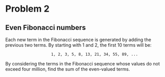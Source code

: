 # Problem 2
## Even Fibonacci numbers

Each new term in the Fibonacci sequence is generated by adding the previous two terms. By starting with 1 and 2, the first 10 terms will be:

                        1, 2, 3, 5, 8, 13, 21, 34, 55, 89, ...

By considering the terms in the Fibonacci sequence whose values do not exceed four million, find the sum of the even-valued terms.